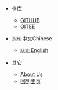 - 仓库  
  - [GITHUB](https://github.com/tomsun28/sureness ':ignore')    
  - [GITEE](https://gitee.com/tomsun28/sureness ':ignore')    

- :cn: 中文Chinese  
  - [:us: English](/en/)  

- 其它  
  - [About Us](https://usthe.com)  
  - [回到主页](/)  